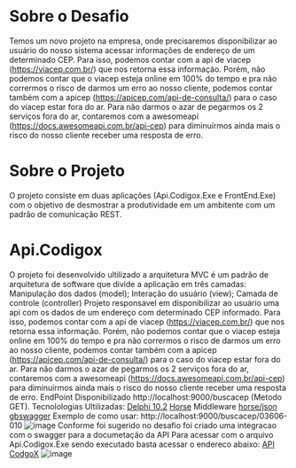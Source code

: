 # Sobre o Desafio
Temos um novo projeto na empresa, onde precisaremos disponibilizar ao usuário do nosso sistema acessar informações de endereço de um determinado CEP.
Para isso, podemos contar com a api de viacep (https://viacep.com.br/) que nos retorna essa informação.
Porém, não podemos contar que o viacep esteja online em 100% do tempo e pra não corrermos o risco de darmos um erro ao nosso cliente, podemos contar também com a apicep (https://apicep.com/api-de-consulta/) para o caso do viacep estar fora do ar.
Para não darmos o azar de pegarmos os 2 serviços fora do ar, contaremos com a awesomeapi (https://docs.awesomeapi.com.br/api-cep) para diminuírmos ainda mais o risco do nosso cliente receber uma resposta de erro.
# Sobre o Projeto
O projeto consiste em duas aplicações (Api.Codigox.Exe e FrontEnd.Exe) com o objetivo de desmostrar a produtividade em um ambitente com um padrão de comunicação REST.
# Api.Codigox
O projeto foi desenvolvido ultilizado a arquitetura MVC é um padrão de arquitetura de software que divide a aplicação em três camadas: 
Manipulação dos dados (model); 
Interação do usuário (view); 
Camada de controle (controller) 
Projeto responsavel em disponibilizar ao usuário uma api com os dados de um endereço com determinado CEP informado.
Para isso, podemos contar com a api de viacep (https://viacep.com.br/) que nos retorna essa informação.
Porém, não podemos contar que o viacep esteja online em 100% do tempo e pra não corrermos o risco de darmos um erro ao nosso cliente, podemos contar também com a apicep (https://apicep.com/api-de-consulta/) para o caso do viacep estar fora do ar.
Para não darmos o azar de pegarmos os 2 serviços fora do ar, contaremos com a awesomeapi (https://docs.awesomeapi.com.br/api-cep) para diminuírmos ainda mais o risco do nosso cliente receber uma resposta de erro.
EndPoint Disponibilizado http://localhost:9000/buscacep (Metodo GET).
Tecnolologias Ultilizadas:
[Delphi 10.2](https://www.embarcadero.com/br/products/delphi)
[Horse](https://github.com/HashLoad/horse)
Middleware
[horse/json](https://github.com/HashLoad/jhonson)
[gbswagger](https://github.com/gabrielbaltazar/gbswagger)
Exemplo de como usar: 
http://localhost:9000/buscacep/03606-010 
![image](https://github.com/user-attachments/assets/23863c87-f445-4209-8348-71e239d97ff8)
Conforme foi sugerido no desafio foi criado uma integracao com o swagger para a documetação da API
Para acessar com o arquivo Api.Codigox.Exe sendo executado basta acessar o endereco abaixo:
[API CodgoX](http://localhost:9000/swagger/doc/html)
![image](https://github.com/user-attachments/assets/aea86650-058c-4430-a380-c6aa86d9e1c4)


